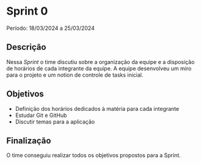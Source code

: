 # Sprint 0

Período: 18/03/2024 a 25/03/2024

## Descrição

Nessa _Sprint_ o time discutiu sobre a organização da equipe e a disposição de horários de cada integrante da equipe. A equipe desenvolveu um miro para o projeto e um notion de controle de tasks inicial.

## Objetivos
- Definição dos horários dedicados à matéria para cada integrante
- Estudar Git e GitHub
- Discutir temas para a aplicação

## Finalização
O time conseguiu realizar todos os objetivos propostos para a Sprint.